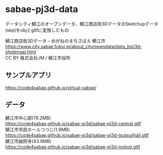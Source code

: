 # sabae-pj3d-data
データシティ鯖江のオープンデータ、鯖江商店街3DデータのSketchupデータ(skp)をobjとgltfに変換したもの  

鯖江商店街3Dデータ – めがねのまちさばえ 鯖江市  
https://www.city.sabae.fukui.jp/about_city/opendata/data_list/3d-shotengai.html  
CC BY 株式会社JM / 鯖江市役所  

## サンプルアプリ
https://code4sabae.github.io/virtual-sabae/  

## データ
鯖江市中心部(76.2MB)  
https://code4sabae.github.io/sabae-pj3d/sabae-pj3d-central.gltf  
鯖江市市民ホールつつじ(1.9MB)  
https://code4sabae.github.io/sabae-pj3d/sabae-pj3d-tsutsujihall.gltf  
鯖江市誠照寺(43.9MB)  
https://code4sabae.github.io/sabae-pj3d/sabae-pj3d-joshoji.gltf  
